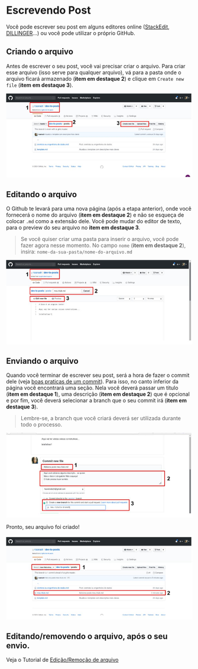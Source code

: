 # Escrevendo Post

Você pode escrever seu post em alguns editores online ([StackEdit](https://stackedit.io/app#), [DILLINGER](https://dillinger.io/)...) ou você pode utilizar o próprio GitHub. 

## Criando o arquivo

Antes de escrever o seu post, você vai precisar criar o arquivo. Para criar esse arquivo (isso serve para qualquer arquivo), vá para a pasta onde o arquivo ficará armazenado (**item em destaque 2**) e clique em `Create new file` (**item em destaque 3**).

![criando-arquivo](images/escrevendo-post.jpg)

## Editando o arquivo

O Github te levará para uma nova página (após a etapa anterior), onde você fornecerá o nome do arquivo (**item em destaque 2**) e não se esqueça de colocar `.md` como a extensão dele. Você pode mudar do editor de texto, para o preview do seu arquivo no **item em destaque 3**. 

> Se você quiser criar uma pasta para inserir o arquivo, você pode fazer agora nesse momento. No campo `nome` (**item em destaque 2**), insira: `nome-da-sua-pasta/nome-do-arquivo.md`

![escrevendo-arquivo](images/escrevendo-post-2.jpg)

## Enviando o arquivo

Quando você terminar de escrever seu post, será a hora de fazer o commit dele (veja [boas praticas de um commit](boas-praticas-commit.md)). Para isso, no canto inferior da página você encontrará uma seção. Nela você deverá passar um titulo (**item em destaque 1**), uma descrição (**item em destaque 2**) que é opcional e por fim, você deverá selecionar a branch que o seu commit irá (**item em destaque 3**).

> Lembre-se, a branch que você criará deverá ser utilizada durante todo o processo. 

![fazendo-commit](images/escrevendo-post-3.jpg)

Pronto, seu arquivo foi criado! 

![arquivo-criado](images/escrevendo-post-4.jpg)

## Editando/removendo o arquivo, após o seu envio.

Veja o Tutorial de [Edição/Remoção de arquivo](editar-arquivo.md)
